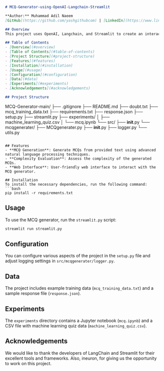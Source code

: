 ```markdown
# MCQ-Generator-using-OpenAI-Langchain-Streamlit

**Author:** Muhammad Adil Naeem  
[GitHub](https://github.com/yashgithubcom) | [LinkedIn](https://www.linkedin.com/in/yash-jagtap-170991213/)

## Overview
This project uses OpenAI, Langchain, and Streamlit to create an interactive Multiple Choice Question (MCQ) generator. Users can input a topic to generate MCQs with options and answers. The user-friendly Streamlit interface and OpenAI's intelligent language processing make it easy to create and refine educational content.

## Table of Contents
- [Overview](#overview)
- [Table of Contents](#table-of-contents)
- [Project Structure](#project-structure)
- [Features](#features)
- [Installation](#installation)
- [Usage](#usage)
- [Configuration](#configuration)
- [Data](#data)
- [Experiments](#experiments)
- [Acknowledgements](#acknowledgements)

## Project Structure
```
MCQ-Generator-main/
├── .gitignore
├── README.md
├── doubt.txt
├── mcq_training_data.txt
├── requirements.txt
├── response.json
├── setup.py
├── streamlit.py
├── experiments/
│   ├── machine_learning_quiz.csv
│   └── mcq.ipynb
└── src/
    ├── __init__.py
    └── mcqgenerater/
        ├── MCQgenerater.py
        ├── __init__.py
        ├── logger.py
        └── utils.py
```

## Features
- **MCQ Generation**: Generate MCQs from provided text using advanced natural language processing techniques.
- **Complexity Evaluation**: Assess the complexity of the generated MCQs.
- **Web Interface**: User-friendly web interface to interact with the MCQ generator.

## Installation
To install the necessary dependencies, run the following command:
```bash
pip install -r requirements.txt
```

## Usage
To use the MCQ generator, run the `streamlit.py` script:
```bash
streamlit run streamlit.py
```

## Configuration
You can configure various aspects of the project in the `setup.py` file and adjust logging settings in `src/mcqgenerater/logger.py`.

## Data
The project includes example training data (`mcq_training_data.txt`) and a sample response file (`response.json`).

## Experiments
The `experiments` directory contains a Jupyter notebook (`mcq.ipynb`) and a CSV file with machine learning quiz data (`machine_learning_quiz.csv`).

## Acknowledgements
We would like to thank the developers of LangChain and Streamlit for their excellent tools and frameworks. Also, ineuron, for giving us the opportunity to work on this project.
```
